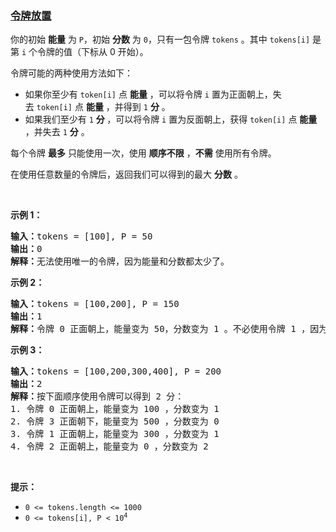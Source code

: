 ### [令牌放置](https://leetcode-cn.com/problems/bag-of-tokens)

<p>你的初始 <strong>能量</strong> 为 <code>P</code>，初始 <strong>分数</strong> 为 <code>0</code>，只有一包令牌 <code>tokens</code> 。其中 <code>tokens[i]</code> 是第 <code>i</code> 个令牌的值（下标从 0 开始）。</p>

<p>令牌可能的两种使用方法如下：</p>

<ul>
	<li>如果你至少有 <code>token[i]</code> 点 <strong>能量</strong> ，可以将令牌 <code>i</code> 置为正面朝上，失去 <code>token[i]</code> 点 <strong>能量</strong> ，并得到 <code>1</code> <strong>分</strong> 。</li>
	<li>如果我们至少有 <code>1</code> <strong>分 </strong>，可以将令牌 <code>i</code> 置为反面朝上，获得 <code>token[i]</code> 点 <strong>能量</strong> ，并失去 <code>1</code> <strong>分</strong> 。</li>
</ul>

<p>每个令牌 <strong>最多</strong> 只能使用一次，使用 <strong>顺序不限</strong> ，<strong>不需</strong> 使用所有令牌。</p>

<p>在使用任意数量的令牌后，返回我们可以得到的最大 <strong>分数</strong> 。</p>

<p> </p>

<ol>
</ol>

<p><strong>示例 1：</strong></p>

<pre>
<strong>输入：</strong>tokens = [100], P = 50
<strong>输出：</strong>0
<strong>解释：</strong>无法使用唯一的令牌，因为能量和分数都太少了。</pre>

<p><strong>示例 2：</strong></p>

<pre>
<strong>输入：</strong>tokens = [100,200], P = 150
<strong>输出：</strong>1
<strong>解释：</strong>令牌 0 正面朝上，能量变为 50，分数变为 1 。不必使用令牌 1 ，因为你无法使用它来提高分数。</pre>

<p><strong>示例 3：</strong></p>

<pre>
<strong>输入：</strong>tokens = [100,200,300,400], P = 200
<strong>输出：</strong>2
<strong>解释：</strong>按下面顺序使用令牌可以得到 2 分：
1. 令牌 0 正面朝上，能量变为 100 ，分数变为 1
2. 令牌 3 正面朝下，能量变为 500 ，分数变为 0
3. 令牌 1 正面朝上，能量变为 300 ，分数变为 1
4. 令牌 2 正面朝上，能量变为 0 ，分数变为 2</pre>

<p> </p>

<p><strong>提示：</strong></p>

<ul>
	<li><code>0 <= tokens.length <= 1000</code></li>
	<li><code>0 <= tokens[i], P < 10<sup>4</sup></code></li>
</ul>
